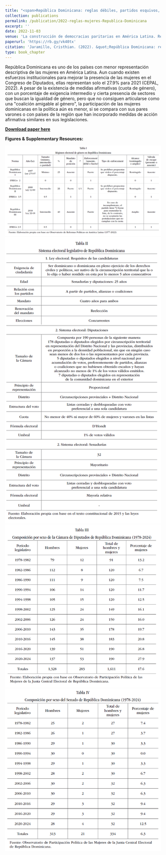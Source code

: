 ```yaml
---
title: "<span>República Dominicana: reglas débiles, partidos esquivos, escasa articulación social y baja representación descriptiva de las mujeres</span>"
collection: publications
permalink: /publication/2022-reglas-mujeres-Republica-Dominicana
excerpt: ''
date: 2022-11-03
venue: 'La construcción de democracias paritarias en América Latina. Régimen electoral de género, actores críticos y representación descriptiva de las mujeres (1990-2022)'
paperurl: 'https://rb.gy/vk40tx'
citation: 'Jaramillo, Cristhian. (2022). &quot;República Dominicana: reglas débiles, partidos esquivos, escasa articulación social y baja representación descriptiva de las mujeres.&quot; In: <i>La construcción de democracias paritarias en América Latina. Régimen electoral de género, actores críticos y representación descriptiva de las mujeres (1990-2022)</i> edited by Flavia Freidenberg & Karolina Gilas. México City: INE, UNAM.'
type: book_chapter
---
```


República Dominicana es uno de los países con menor representación descriptiva de las mujeres en América Latina. Aun cuando existen esfuerzos institucionales para mejorar la presencia de las mujeres en el Congreso de Diputados, ellas representan solo el 27.9% para 2021 (CEPAL, 2022). A pesar de la existencia de medidas afirmativas (cuota de género), con un porcentaje de exigencia intermedio y cierta presencia de sectores que buscan la igualdad de género, pero que no consiguen articularse como una "coalición amigable al género", la participación de las mujeres dominicanas en la política aún es menor, si se compara con sus pares varones o con países de la región que han incorporado medidas de acción afirmativa similares en sus legislaciones.

[**Download paper here**](https://www.researchgate.net/publication/365806193_Republica_Dominicana_reglas_debiles_partidos_esquivos_escasa_articulacion_social_y_baja_representacion_descriptiva_de_las_mujeres)

**<span>Figures & Supplementary Resources:</span>**

<img src="/images/reglas_mujeresdom_table1.png"/>

<img src="/images/reglas_mujeresdom_table2.png"/>

<img src="/images/reglas_mujeresdom_table3.png"/>

<img src="/images/reglas_mujeresdom_table4.png"/>
